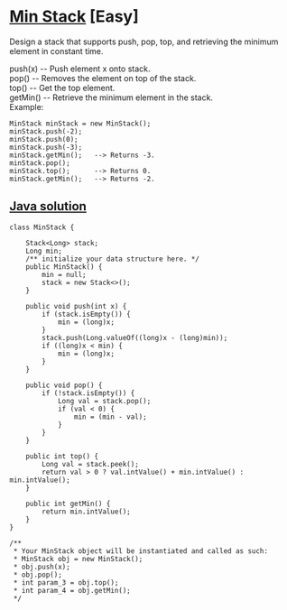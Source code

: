 # [Min Stack](https://leetcode.com/problems/min-stack/description/) [Easy]

Design a stack that supports push, pop, top, and retrieving the minimum element in constant time.

push(x) -- Push element x onto stack.  
pop() -- Removes the element on top of the stack.  
top() -- Get the top element.  
getMin() -- Retrieve the minimum element in the stack.  
Example:
```
MinStack minStack = new MinStack();
minStack.push(-2);
minStack.push(0);
minStack.push(-3);
minStack.getMin();   --> Returns -3.
minStack.pop();
minStack.top();      --> Returns 0.
minStack.getMin();   --> Returns -2.
```

## [Java solution](https://leetcode.com/submissions/detail/144897276/)
```
class MinStack {

    Stack<Long> stack;
    Long min;
    /** initialize your data structure here. */
    public MinStack() {
        min = null;
        stack = new Stack<>();
    }
    
    public void push(int x) {
        if (stack.isEmpty()) {
            min = (long)x;
        }
        stack.push(Long.valueOf((long)x - (long)min));
        if ((long)x < min) {
            min = (long)x;
        }
    }
    
    public void pop() {
        if (!stack.isEmpty()) {
            Long val = stack.pop();
            if (val < 0) {
                min = (min - val);
            }
        }
    }
    
    public int top() {
        Long val = stack.peek();
        return val > 0 ? val.intValue() + min.intValue() : min.intValue();
    }
    
    public int getMin() {
        return min.intValue();
    }
}

/**
 * Your MinStack object will be instantiated and called as such:
 * MinStack obj = new MinStack();
 * obj.push(x);
 * obj.pop();
 * int param_3 = obj.top();
 * int param_4 = obj.getMin();
 */
```

